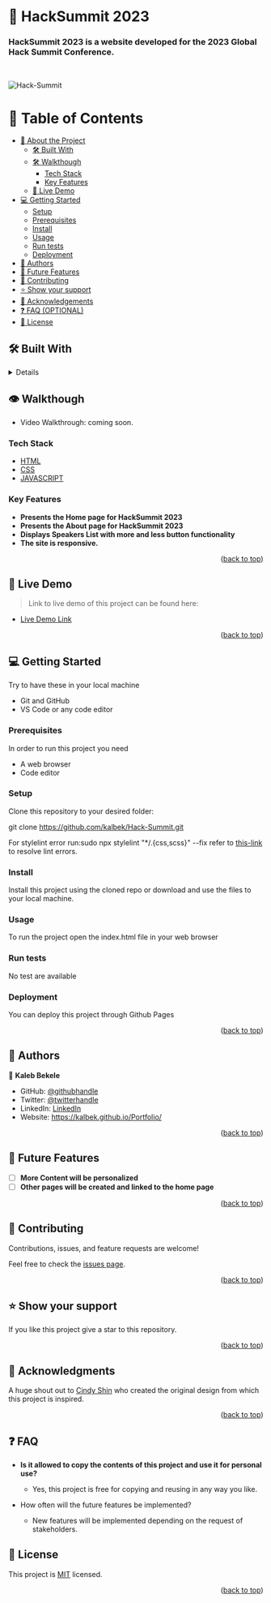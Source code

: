 <a name="readme-top"></a>
# 📖 HackSummit 2023 <a name="about-project"></a>

### **HackSummit 2023** is a website developed for the 2023 Global Hack Summit Conference.
<br/>

![Hack-Summit](https://github.com/kalbek/Hack-Summit/assets/44664009/81862f72-4382-4395-bd99-5c8bcbc434a2)

# 📗 Table of Contents

- [📖 About the Project](#about-project)
  - [🛠 Built With](#built-with)
  - [🛠 Walkthough](#walkthough)
    - [Tech Stack](#tech-stack)
    - [Key Features](#key-features)
  - [🚀 Live Demo](#live-demo)
- [💻 Getting Started](#getting-started)
  - [Setup](#setup)
  - [Prerequisites](#prerequisites)
  - [Install](#install)
  - [Usage](#usage)
  - [Run tests](#run-tests)
  - [Deployment](#triangular_flag_on_post-deployment)
- [👥 Authors](#authors)
- [🔭 Future Features](#future-features)
- [🤝 Contributing](#contributing)
- [⭐️ Show your support](#support)
- [🙏 Acknowledgements](#acknowledgements)
- [❓ FAQ (OPTIONAL)](#faq)
- [📝 License](#license)

<!-- PROJECT DESCRIPTION -->

## 🛠 Built With  
<details>
  <ul>
    <li><a href="https://developer.mozilla.org/en-US/docs/Web/HTML">HTML</a></li>
    <li><a href="https://developer.mozilla.org/en-US/docs/Web/CSS">CSS</a></li>
    <li><a href="https://developer.mozilla.org/en-US/docs/Web/CSS">JAVASCRIPT</a></li>
  </ul>
</details>
<!-- Checkout the [video](https://www.loom.com/share/fadb70b392754ee8ab23da8b3fff2f26) for the walkthough of this project. -->

## 👁 Walkthough <a name="walkthough"> </a>
- Video Walkthrough: coming soon.
### Tech Stack <a name="tech-stack"></a>
  <ul>
    <li><a href="https://developer.mozilla.org/en-US/docs/Web/HTML">HTML</a></li>
    <li><a href="https://developer.mozilla.org/en-US/docs/Web/CSS">CSS</a></li>
    <li><a href="https://developer.mozilla.org/en-US/docs/Web/CSS">JAVASCRIPT</a></li>
  </ul>
<!--# 👁  Walkthough HakcSummit 2023 <a name="about-project"></a>
- Video to walkthrough of this project can be found [here]("https://www.loom.com/share/fadb70b392754ee8ab23da8b3fff2f26")> HTML CSS & Java Script
<details>
  <ul>
    <li><a href="https://developer.mozilla.org/en-US/docs/Web/HTML">HTML</a></li>
    <li><a href="https://developer.mozilla.org/en-US/docs/Web/CSS">CSS</a></li>
  </ul>
</details> -->

### Key Features <a name="key-features"></a>

- **Presents the Home page for HackSummit 2023**
- **Presents the About page for HackSummit 2023**
- **Displays Speakers List with more and less button functionality**
- **The site is responsive.**

<p align="right">(<a href="#readme-top">back to top</a>)</p>

<!-- LIVE DEMO -->

## 🚀 Live Demo <a name="live-demo"></a>

> Link to live demo of this project can be found here: 

- [Live Demo Link](https://kalbek.github.io/Capstone-1-Hack-Summit/)

<p align="right">(<a href="#readme-top">back to top</a>)</p>

<!-- GETTING STARTED -->

## 💻 Getting Started <a name="getting-started"></a>

Try to have these in your local machine

- Git and GitHub
- VS Code or any code editor

### Prerequisites

In order to run this project you need 
- A web browser
- Code editor

### Setup

Clone this repository to your desired folder:

git clone https://github.com/kalbek/Hack-Summit.git

For stylelint error run:sudo npx stylelint "*/.{css,scss}" --fix
refer to [this-link](https://github.com/microverseinc/linters-config/tree/master/javascript) to resolve lint errors.

### Install

Install this project using the cloned repo or download and use the files to your local machine.

### Usage

To run the project open the index.html file in your web browser

### Run tests

No test are available

### Deployment

You can deploy this project through Github Pages

<p align="right">(<a href="#readme-top">back to top</a>)</p>

<!-- AUTHORS -->

## 👥 Authors <a name="authors"></a>

👤 **Kaleb Bekele**

- GitHub: [@githubhandle](https://github.com/kalbek)
- Twitter: [@twitterhandle](https://twitter.com/KNuramo)
- LinkedIn: [LinkedIn](https://www.linkedin.com/in/kaleb-nuramo/)
- Website: https://kalbek.github.io/Portfolio/

<p align="right">(<a href="#readme-top">back to top</a>)</p>

<!-- FUTURE FEATURES -->

## 🔭 Future Features <a name="future-features"></a>

- [ ] **More Content will be personalized**
- [ ] **Other pages will be created and linked to the home page**

<p align="right">(<a href="#readme-top">back to top</a>)</p>

<!-- CONTRIBUTING -->

## 🤝 Contributing <a name="contributing"></a>

Contributions, issues, and feature requests are welcome!

Feel free to check the [issues page](../../issues/).

<p align="right">(<a href="#readme-top">back to top</a>)</p>

## ⭐️ Show your support <a name="support"></a>

If you like this project give a star to this repository.

<p align="right">(<a href="#readme-top">back to top</a>)</p>

## 🙏 Acknowledgments <a name="acknowledgements"></a>

A huge shout out to [Cindy Shin](https://www.behance.net/gallery/29845175/CC-Global-Summit-2015) who created the original design from which this project is inspired.

<p align="right">(<a href="#readme-top">back to top</a>)</p>

## ❓ FAQ <a name="faq"></a>

- **Is it allowed to copy the contents of this project and use it for personal use?**

  - Yes, this project is free for copying and reusing in any way you like.

- How often will the future features be implemented?

  - New features will be implemented depending on the request of stakeholders.

## 📝 License <a name="license"></a>

This project is [MIT](./MIT.md) licensed.

<p align="right">(<a href="#readme-top">back to top</a>)</p>
